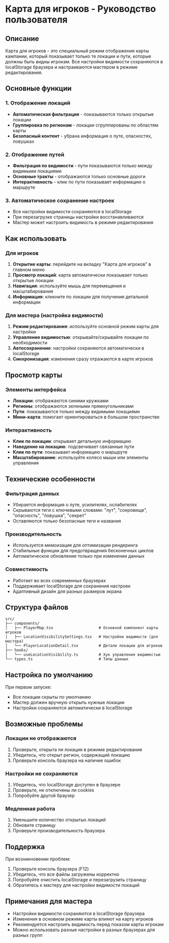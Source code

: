 # Карта для игроков - Руководство пользователя

## Описание

Карта для игроков - это специальный режим отображения карты кампании, который показывает только те локации и пути, которые должны быть видны игрокам. Все настройки видимости сохраняются в localStorage браузера и настраиваются мастером в режиме редактирования.

## Основные функции

### 1. Отображение локаций
- **Автоматическая фильтрация** - показываются только открытые локации
- **Группировка по регионам** - локации сгруппированы по областям карты
- **Безопасный контент** - убрана информация о луте, опасностях, ловушках

### 2. Отображение путей
- **Фильтрация по видимости** - пути показываются только между видимыми локациями
- **Основные тракты** - отображаются только основные дороги
- **Интерактивность** - клик по пути показывает информацию о маршруте

### 3. Автоматическое сохранение настроек
- Все настройки видимости сохраняются в localStorage
- При перезагрузке страницы настройки восстанавливаются
- Мастер может настроить видимость в режиме редактирования

## Как использовать

### Для игроков
1. **Открытие карты**: перейдите на вкладку "Карта для игроков" в главном меню
2. **Просмотр локаций**: карта автоматически показывает только открытые локации
3. **Навигация**: используйте мышь для перемещения и масштабирования
4. **Информация**: кликните по локации для получения детальной информации

### Для мастера (настройка видимости)
1. **Режим редактирования**: используйте основной режим карты для настройки
2. **Управление видимостью**: открывайте/скрывайте локации по необходимости
3. **Автосохранение**: настройки сохраняются автоматически в localStorage
4. **Синхронизация**: изменения сразу отражаются в карте игроков

## Просмотр карты

### Элементы интерфейса
- **Локации**: отображаются синими кружками
- **Регионы**: отображаются зелеными прямоугольниками
- **Пути**: показываются только между видимыми локациями
- **Мини-карта**: помогает ориентироваться в большом пространстве

### Интерактивность
- **Клик по локации**: открывает детальную информацию
- **Наведение на локацию**: подсвечивает связанные пути
- **Клик по пути**: показывает информацию о маршруте
- **Масштабирование**: используйте колесо мыши или элементы управления

## Технические особенности

### Фильтрация данных
- Убирается информация о луте, усилителях, ослабителях
- Скрываются теги с ключевыми словами: "лут", "сокровище", "опасность", "ловушка", "секрет"
- Оставляются только безопасные теги и названия

### Производительность
- Используется мемоизация для оптимизации рендеринга
- Стабильные функции для предотвращения бесконечных циклов
- Автоматическое обновление только при изменении данных

### Совместимость
- Работает во всех современных браузерах
- Поддерживает localStorage для сохранения настроек
- Адаптивный дизайн для разных размеров экрана

## Структура файлов

```
src/
├── components/
│   ├── PlayerMap.tsx                    # Основной компонент карты игроков
│   ├── LocationVisibilitySettings.tsx   # Настройки видимости (для мастера)
│   └── PlayerLocationDetail.tsx         # Детали локации для игроков
├── hooks/
│   └── useLocationVisibility.ts         # Хук управления видимостью
└── types.ts                             # Типы данных
```

## Настройка по умолчанию

При первом запуске:
- Все локации скрыты по умолчанию
- Мастер должен вручную открыть нужные локации
- Настройки сохраняются автоматически в localStorage

## Возможные проблемы

### Локации не отображаются
1. Проверьте, открыта ли локация в режиме редактирования
2. Убедитесь, что открыт регион, содержащий локацию
3. Проверьте консоль браузера на наличие ошибок

### Настройки не сохраняются
1. Убедитесь, что localStorage доступен в браузере
2. Проверьте, не отключены ли cookies
3. Попробуйте другой браузер

### Медленная работа
1. Уменьшите количество открытых локаций
2. Обновите страницу
3. Проверьте производительность браузера

## Поддержка

При возникновении проблем:
1. Проверьте консоль браузера (F12)
2. Убедитесь, что все файлы загружены корректно
3. Попробуйте очистить localStorage и перезагрузить страницу
4. Обратитесь к мастеру для настройки видимости локаций

## Примечания для мастера

- Настройки видимости сохраняются в localStorage браузера
- Изменения в основном режиме карты влияют на карту игроков
- Рекомендуется настроить видимость перед показом карты игрокам
- Можно использовать разные настройки в разных браузерах для разных групп 